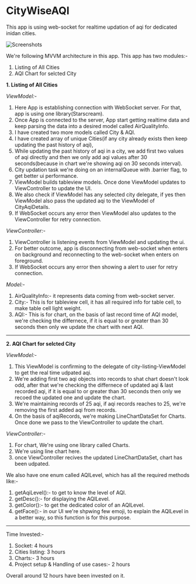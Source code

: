# CityWiseAQI
This app is using web-socket for realtime updation of aqi for dedicated inidan cities.  

![Screenshots](https://github.com/vipulRajput/CityWiseAQI/issues/1)


We're following MVVM architecture in this app.
This app has two modules:- 
1. Listing of All Cities
2. AQI Chart for selcted City


**1. Listing of All Cities**

*ViewModel:-* 
1. Here App is establishing connection with WebSocket server. For that, app is using one library(Starscream).
2. Once App is connected to the server, App start getting realtime data and keep parsing the data into a desired model called AirQualityInfo.
3. I have created two more models called City & AQI.  
4. I have created array of unique Cities(if any city already exists then keep updating the past history of aqi), 
5. While updating the past history of aqi in a city, we add first two values of aqi directly and then we only add aqi values after 30 seconds(because in chart we're showing aqi on 30 seconds interval). 
6. City updation task we're doing on an internalQueue with .barrier flag, to get better ui performance. 
7. ViewModel builds tableview models. Once done ViewModel updates to ViewController to update the UI.
8. We also check if ViewModel has any selected city delegate, if yes then ViewModel also pass the updated aqi to the ViewModel of CityAqiDetails.
9. If WebSocket occurs any error then ViewModel also updates to the ViewController for retry connection. 

*ViewController:-* 
1. ViewController is listening events from ViewModel and updating the ui.
2. For better outcome, app is disconnecting from web-socket when enters on background and reconnecting to the web-socket when enters on foreground.
3. If WebSocket occurs any error then showing a alert to user for retry connection. 

*Model:-*
1. AirQualityInfo:- it represents data coming from web-socket server.
2. City:- This is for tableview cell, it has all required info for table cell, to make table cell light weight.
3. AQI:- This is for chart, on the basis of last record time of AQI model, we're checking the differnece, if it is equal to or greater than 30 seconds then only we update the chart with next AQI.  

*******************************


**2. AQI Chart for selcted City**

*ViewModel:-* 
1. This ViewModel is confirming to the delegate of city-listing-ViewModel to get the real time udpated aqi.
2. We're adding first two aqi objects into records to shat chart doesn't look odd, after that we're checking the differnece of updated aqi & last recorded aqi, if it is equal to or greater than 30 seconds then only we recoed the updated one and update the chart.  
3. We're maintaining records of 25 aqi, if aqi records reaches to 25, we're removing the first added aqi from records. 
4. On the basis of aqiRecords, we're making LineChartDataSet for Charts. Once done we pass to the ViewController to update the chart.

*ViewController:-* 
1. For chart, We're using one library called Charts.
2. We're using line chart here.
3. once ViewController recives the updated LineChartDataSet, chart has been udpated. 



We also have one enum called AQILevel, which has all the required methods like:-  
1. getAqiLevel():- to get to know the level of AQI.
2. getDesc():- for displaying the AQILevel.
3. getColor():- to get the dedicated color of an AQILevel.
4. getFace():- in our UI we're shpwing few emoji, to explain the AQILevel in a better way, so this function is for this purpose.


*********************

Time Invested:-
1. Socket: 4 hours
2. Cities listing: 3 hours
3. Charts:- 3 hours 
4. Project setup & Handling of use cases:- 2 hours 

Overall around 12 hours have been invested on it.

